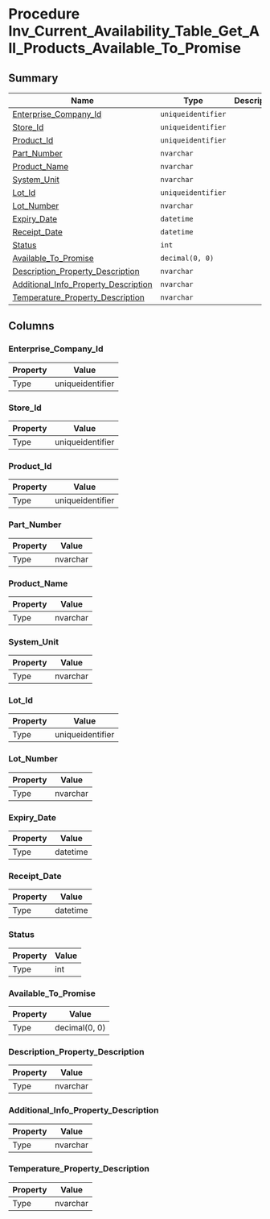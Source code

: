# Procedure Inv_Current_Availability_Table_Get_All_Products_Available_To_Promise


## Summary

| Name | Type | Description |
| - | - | --- |
|[Enterprise_Company_Id](#enterprise_company_id)|`uniqueidentifier` ||
|[Store_Id](#store_id)|`uniqueidentifier` ||
|[Product_Id](#product_id)|`uniqueidentifier` ||
|[Part_Number](#part_number)|`nvarchar` ||
|[Product_Name](#product_name)|`nvarchar` ||
|[System_Unit](#system_unit)|`nvarchar` ||
|[Lot_Id](#lot_id)|`uniqueidentifier` ||
|[Lot_Number](#lot_number)|`nvarchar` ||
|[Expiry_Date](#expiry_date)|`datetime` ||
|[Receipt_Date](#receipt_date)|`datetime` ||
|[Status](#status)|`int` ||
|[Available_To_Promise](#available_to_promise)|`decimal(0, 0)` ||
|[Description_Property_Description](#description_property_description)|`nvarchar` ||
|[Additional_Info_Property_Description](#additional_info_property_description)|`nvarchar` ||
|[Temperature_Property_Description](#temperature_property_description)|`nvarchar` ||

## Columns

### Enterprise_Company_Id

| Property | Value |
| - | - |
|Type|uniqueidentifier|

### Store_Id

| Property | Value |
| - | - |
|Type|uniqueidentifier|

### Product_Id

| Property | Value |
| - | - |
|Type|uniqueidentifier|

### Part_Number

| Property | Value |
| - | - |
|Type|nvarchar|

### Product_Name

| Property | Value |
| - | - |
|Type|nvarchar|

### System_Unit

| Property | Value |
| - | - |
|Type|nvarchar|

### Lot_Id

| Property | Value |
| - | - |
|Type|uniqueidentifier|

### Lot_Number

| Property | Value |
| - | - |
|Type|nvarchar|

### Expiry_Date

| Property | Value |
| - | - |
|Type|datetime|

### Receipt_Date

| Property | Value |
| - | - |
|Type|datetime|

### Status

| Property | Value |
| - | - |
|Type|int|

### Available_To_Promise

| Property | Value |
| - | - |
|Type|decimal(0, 0)|

### Description_Property_Description

| Property | Value |
| - | - |
|Type|nvarchar|

### Additional_Info_Property_Description

| Property | Value |
| - | - |
|Type|nvarchar|

### Temperature_Property_Description

| Property | Value |
| - | - |
|Type|nvarchar|


